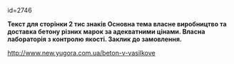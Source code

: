 id=2746 

__Текст для сторінки 2 тис знаків
Основна тема власне виробництво та доставка бетону різних марок за адекватними цінами. Власна лабораторія з контролю якості.
Заклик до замовлення.__

http://www.new.yugora.com.ua/beton-v-vasilkove
